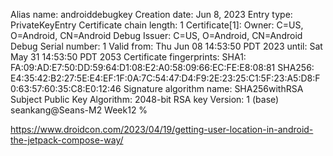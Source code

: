 
Alias name: androiddebugkey
Creation date: Jun 8, 2023
Entry type: PrivateKeyEntry
Certificate chain length: 1
Certificate[1]:
Owner: C=US, O=Android, CN=Android Debug
Issuer: C=US, O=Android, CN=Android Debug
Serial number: 1
Valid from: Thu Jun 08 14:53:50 PDT 2023 until: Sat May 31 14:53:50 PDT 2053
Certificate fingerprints:
SHA1: FA:09:AD:E7:50:DD:59:64:D1:08:E2:A0:58:09:66:EC:FE:E8:08:81
SHA256: E4:35:42:B2:27:5E:E4:EF:1F:0A:7C:54:47:D4:F9:2E:23:25:C1:5F:23:A5:D8:F0:63:57:60:35:C8:E0:12:46
Signature algorithm name: SHA256withRSA
Subject Public Key Algorithm: 2048-bit RSA key
Version: 1
(base) seankang@Seans-M2 Week12 % 


https://www.droidcon.com/2023/04/19/getting-user-location-in-android-the-jetpack-compose-way/

